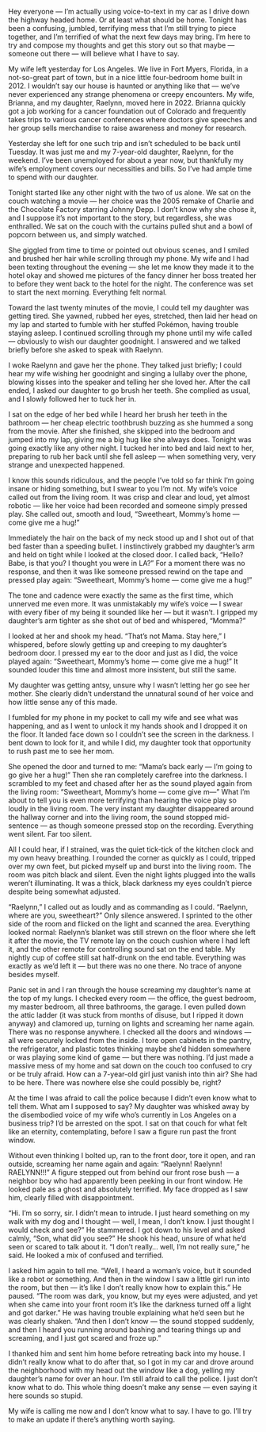 Hey everyone — I’m actually using voice-to-text in my car as I drive down the highway headed home. Or at least what should be home. Tonight has been a confusing, jumbled, terrifying mess that I’m still trying to piece together, and I’m terrified of what the next few days may bring. I’m here to try and compose my thoughts and get this story out so that maybe — someone out there — will believe what I have to say.

My wife left yesterday for Los Angeles. We live in Fort Myers, Florida, in a not-so-great part of town, but in a nice little four-bedroom home built in 2012. I wouldn’t say our house is haunted or anything like that — we’ve never experienced any strange phenomena or creepy encounters. My wife, Brianna, and my daughter, Raelynn, moved here in 2022. Brianna quickly got a job working for a cancer foundation out of Colorado and frequently takes trips to various cancer conferences where doctors give speeches and her group sells merchandise to raise awareness and money for research.

Yesterday she left for one such trip and isn’t scheduled to be back until Tuesday. It was just me and my 7-year-old daughter, Raelynn, for the weekend. I’ve been unemployed for about a year now, but thankfully my wife’s employment covers our necessities and bills. So I’ve had ample time to spend with our daughter.

Tonight started like any other night with the two of us alone. We sat on the couch watching a movie — her choice was the 2005 remake of Charlie and the Chocolate Factory starring Johnny Depp. I don’t know why she chose it, and I suppose it’s not important to the story, but regardless, she was enthralled. We sat on the couch with the curtains pulled shut and a bowl of popcorn between us, and simply watched.

She giggled from time to time or pointed out obvious scenes, and I smiled and brushed her hair while scrolling through my phone. My wife and I had been texting throughout the evening — she let me know they made it to the hotel okay and showed me pictures of the fancy dinner her boss treated her to before they went back to the hotel for the night. The conference was set to start the next morning. Everything felt normal.

Toward the last twenty minutes of the movie, I could tell my daughter was getting tired. She yawned, rubbed her eyes, stretched, then laid her head on my lap and started to fumble with her stuffed Pokémon, having trouble staying asleep. I continued scrolling through my phone until my wife called — obviously to wish our daughter goodnight. I answered and we talked briefly before she asked to speak with Raelynn.

I woke Raelynn and gave her the phone. They talked just briefly; I could hear my wife wishing her goodnight and singing a lullaby over the phone, blowing kisses into the speaker and telling her she loved her. After the call ended, I asked our daughter to go brush her teeth. She complied as usual, and I slowly followed her to tuck her in.

I sat on the edge of her bed while I heard her brush her teeth in the bathroom — her cheap electric toothbrush buzzing as she hummed a song from the movie. After she finished, she skipped into the bedroom and jumped into my lap, giving me a big hug like she always does. Tonight was going exactly like any other night. I tucked her into bed and laid next to her, preparing to rub her back until she fell asleep — when something very, very strange and unexpected happened.

I know this sounds ridiculous, and the people I’ve told so far think I’m going insane or hiding something, but I swear to you I’m not. My wife’s voice called out from the living room. It was crisp and clear and loud, yet almost robotic — like her voice had been recorded and someone simply pressed play. She called out, smooth and loud, “Sweetheart, Mommy’s home — come give me a hug!”

Immediately the hair on the back of my neck stood up and I shot out of that bed faster than a speeding bullet. I instinctively grabbed my daughter’s arm and held on tight while I looked at the closed door. I called back, “Hello? Babe, is that you? I thought you were in LA?” For a moment there was no response, and then it was like someone pressed rewind on the tape and pressed play again: “Sweetheart, Mommy’s home — come give me a hug!”

The tone and cadence were exactly the same as the first time, which unnerved me even more. It was unmistakably my wife’s voice — I swear with every fiber of my being it sounded like her — but it wasn’t. I gripped my daughter’s arm tighter as she shot out of bed and whispered, “Momma?”

I looked at her and shook my head. “That’s not Mama. Stay here,” I whispered, before slowly getting up and creeping to my daughter’s bedroom door. I pressed my ear to the door and just as I did, the voice played again: “Sweetheart, Mommy’s home — come give me a hug!” It sounded louder this time and almost more insistent, but still the same.

My daughter was getting antsy, unsure why I wasn’t letting her go see her mother. She clearly didn’t understand the unnatural sound of her voice and how little sense any of this made.

I fumbled for my phone in my pocket to call my wife and see what was happening, and as I went to unlock it my hands shook and I dropped it on the floor. It landed face down so I couldn’t see the screen in the darkness. I bent down to look for it, and while I did, my daughter took that opportunity to rush past me to see her mom.

She opened the door and turned to me: “Mama’s back early — I’m going to go give her a hug!” Then she ran completely carefree into the darkness. I scrambled to my feet and chased after her as the sound played again from the living room: “Sweetheart, Mommy’s home — come give m—” What I’m about to tell you is even more terrifying than hearing the voice play so loudly in the living room. The very instant my daughter disappeared around the hallway corner and into the living room, the sound stopped mid-sentence — as though someone pressed stop on the recording. Everything went silent. Far too silent.

All I could hear, if I strained, was the quiet tick-tick of the kitchen clock and my own heavy breathing. I rounded the corner as quickly as I could, tripped over my own feet, but picked myself up and burst into the living room. The room was pitch black and silent. Even the night lights plugged into the walls weren’t illuminating. It was a thick, black darkness my eyes couldn’t pierce despite being somewhat adjusted.

“Raelynn,” I called out as loudly and as commanding as I could. “Raelynn, where are you, sweetheart?” Only silence answered. I sprinted to the other side of the room and flicked on the light and scanned the area. Everything looked normal: Raelynn’s blanket was still strewn on the floor where she left it after the movie, the TV remote lay on the couch cushion where I had left it, and the other remote for controlling sound sat on the end table. My nightly cup of coffee still sat half-drunk on the end table. Everything was exactly as we’d left it — but there was no one there. No trace of anyone besides myself.

Panic set in and I ran through the house screaming my daughter’s name at the top of my lungs. I checked every room — the office, the guest bedroom, my master bedroom, all three bathrooms, the garage. I even pulled down the attic ladder (it was stuck from months of disuse, but I ripped it down anyway) and clamored up, turning on lights and screaming her name again. There was no response anywhere. I checked all the doors and windows — all were securely locked from the inside. I tore open cabinets in the pantry, the refrigerator, and plastic totes thinking maybe she’d hidden somewhere or was playing some kind of game — but there was nothing. I’d just made a massive mess of my home and sat down on the couch too confused to cry or be truly afraid. How can a 7-year-old girl just vanish into thin air? She had to be here. There was nowhere else she could possibly be, right?

At the time I was afraid to call the police because I didn’t even know what to tell them. What am I supposed to say? My daughter was whisked away by the disembodied voice of my wife who’s currently in Los Angeles on a business trip? I’d be arrested on the spot. I sat on that couch for what felt like an eternity, contemplating, before I saw a figure run past the front window.

Without even thinking I bolted up, ran to the front door, tore it open, and ran outside, screaming her name again and again: “Raelynn! Raelynn! RAELYNN!!!” A figure stepped out from behind our front rose bush — a neighbor boy who had apparently been peeking in our front window. He looked pale as a ghost and absolutely terrified. My face dropped as I saw him, clearly filled with disappointment.

“Hi. I’m so sorry, sir. I didn’t mean to intrude. I just heard something on my walk with my dog and I thought — well, I mean, I don’t know. I just thought I would check and see?” He stammered. I got down to his level and asked calmly, “Son, what did you see?” He shook his head, unsure of what he’d seen or scared to talk about it. “I don’t really… well, I’m not really sure,” he said. He looked a mix of confused and terrified.

I asked him again to tell me. “Well, I heard a woman’s voice, but it sounded like a robot or something. And then in the window I saw a little girl run into the room, but then — it’s like I don’t really know how to explain this.” He paused. “The room was dark, you know, but my eyes were adjusted, and yet when she came into your front room it’s like the darkness turned off a light and got darker.” He was having trouble explaining what he’d seen but he was clearly shaken. “And then I don’t know — the sound stopped suddenly, and then I heard you running around bashing and tearing things up and screaming, and I just got scared and froze up.”

I thanked him and sent him home before retreating back into my house. I didn’t really know what to do after that, so I got in my car and drove around the neighborhood with my head out the window like a dog, yelling my daughter’s name for over an hour. I’m still afraid to call the police. I just don’t know what to do. This whole thing doesn’t make any sense — even saying it here sounds so stupid.

My wife is calling me now and I don’t know what to say. I have to go. I’ll try to make an update if there’s anything worth saying.

